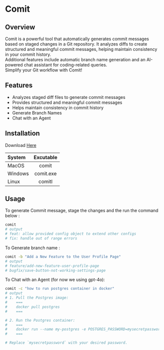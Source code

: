 # Comit

## Overview
Comit is a powerful tool that automatically generates commit messages based on staged changes in a Git repository. 
It analyzes diffs to create structured and meaningful commit messages, helping maintain consistency in your commit history. <br>
Additional features include automatic branch name generation and an AI-powered chat assistant for coding-related queries. <br>
Simplify your Git workflow with Comit!

## Features
- Analyzes staged diff files to generate commit messages
- Provides structured and meaningful commit messages
- Helps maintain consistency in commit history
- Generate Branch Names
- Chat with an Agent

## Installation
Download [Here](https://github.com/issamoxix/Comit/releases)  

| System | Excutable | 
| :---         |     :---:      | 
| MacOS  | comit     | 
| Windows | comit.exe | 
| Linux  | comitl     |


## Usage
To generate Commit message, stage the changes and the run the command below :
```bash
comit
# output
# feat: allow provided config object to extend other configs
# fix: handle out of range errors
```
To Generate branch name :
```bash
comit -b "Add a New Feature to the User Profile Page"
# output
# feature/add-new-feature-user-profile-page
# bugfix/save-button-not-working-settings-page
```
To Chat with an Agent (for now we using gpt-4o):
```bash
comit -c "how to run postgres container in docker"    
# output
# 1. Pull the Postgres image:
#    ===
#    docker pull postgres
#    ===

# 2. Run the Postgres container:
#    ===
#    docker run --name my-postgres -e POSTGRES_PASSWORD=mysecretpassword -d postgres
#    ===

# Replace `mysecretpassword` with your desired password.
```
